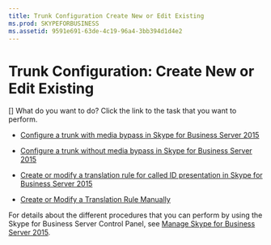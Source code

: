 ```yaml
---
title: Trunk Configuration Create New or Edit Existing
ms.prod: SKYPEFORBUSINESS
ms.assetid: 9591e691-63de-4c19-96a4-3bb394d1d4e2
---
```



# Trunk Configuration: Create New or Edit Existing
[]
What do you want to do? Click the link to the task that you want to perform.
  
    
    


-  [Configure a trunk with media bypass in Skype for Business Server 2015](configure-a-trunk-with-media-bypass-in-skype-for-business-server-2015.md)
    
  
-  [Configure a trunk without media bypass in Skype for Business Server 2015](configure-a-trunk-without-media-bypass-in-skype-for-business-server-2015.md)
    
  
-  [Create or modify a translation rule for called ID presentation in Skype for Business Server 2015](create-or-modify-a-translation-rule-for-called-id-presentation-in-skype-for-busi.md)
    
  
-  [Create or Modify a Translation Rule Manually](http://technet.microsoft.com/library/049d1db3-af58-48c5-be89-52e1d068a4bd.aspx)
    
  
For details about the different procedures that you can perform by using the Skype for Business Server Control Panel, see  [Manage Skype for Business Server 2015](manage-skype-for-business-server-2015.md).

